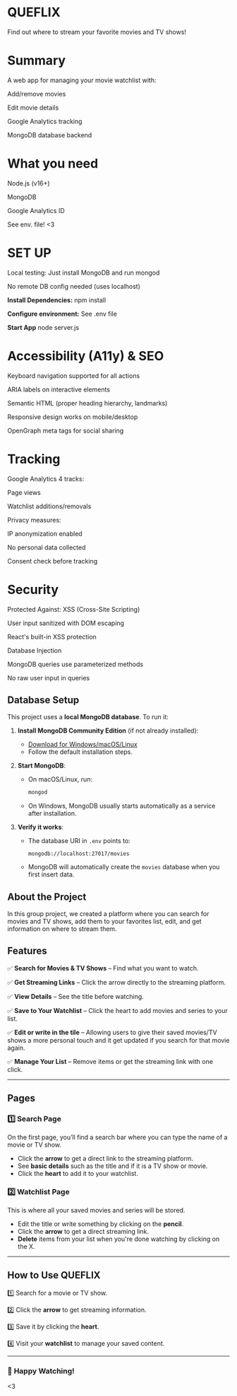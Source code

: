 
# **QUEFLIX**

Find out where to stream your favorite movies and TV shows!

# **Summary**
A web app for managing your movie watchlist with:

Add/remove movies

Edit movie details

Google Analytics tracking

MongoDB database backend

# **What you need**

Node.js (v16+)

MongoDB

Google Analytics ID 

See env. file! <3

# **SET UP**

Local testing: Just install MongoDB and run mongod

No remote DB config needed (uses localhost)


**Install Dependencies:**
npm install


**Configure environment:**
See .env file


**Start App**
node server.js


# **Accessibility (A11y) & SEO** 

Keyboard navigation supported for all actions

ARIA labels on interactive elements

Semantic HTML (proper heading hierarchy, landmarks)

Responsive design works on mobile/desktop

OpenGraph meta tags for social sharing

# **Tracking**

Google Analytics 4 tracks:

Page views

Watchlist additions/removals

Privacy measures:

IP anonymization enabled

No personal data collected

Consent check before tracking

# **Security**
Protected Against:
XSS (Cross-Site Scripting)

User input sanitized with DOM escaping

React's built-in XSS protection

Database Injection

MongoDB queries use parameterized methods

No raw user input in queries


## Database Setup

This project uses a **local MongoDB database**. To run it:

1. **Install MongoDB Community Edition** (if not already installed):
   - [Download for Windows/macOS/Linux](https://www.mongodb.com/try/download/community)
   - Follow the default installation steps.

2. **Start MongoDB**:
   - On macOS/Linux, run:
     ```bash
     mongod
     ```
   - On Windows, MongoDB usually starts automatically as a service after installation.

3. **Verify it works**:
   - The database URI in `.env` points to:
     ```
     mongodb://localhost:27017/movies
     ```
   - MongoDB will automatically create the `movies` database when you first insert data.


## **About the Project**

In this group project, we created a platform where you can search for movies and TV shows, add them to your favorites list, edit, and get information on where to stream them.

## **Features**

✅ **Search for Movies & TV Shows** – Find what you want to watch.

✅ **Get Streaming Links** – Click the arrow directly to the streaming platform.

✅ **View Details** – See the title before watching.

✅ **Save to Your Watchlist** – Click the heart to add movies and series to your list.

✅ **Edit or write in the tile** – Allowing users to give their saved movies/TV shows a more personal touch and it get updated if you search for that movie again.

✅ **Manage Your List** – Remove items or get the streaming link with one click.

---

## **Pages**

### **1️⃣ Search Page**

On the first page, you’ll find a search bar where you can type the name of a movie or TV show.

- Click the **arrow** to get a direct link to the streaming platform.
- See **basic details** such as the title and if it is a TV show or movie.
- Click the **heart** to add it to your watchlist.

### **2️⃣ Watchlist Page**

This is where all your saved movies and series will be stored.

- Edit the title or write something by clicking on the **pencil**.
- Click the **arrow** to get a direct streaming link.
- **Delete** items from your list when you're done watching by clicking on the X.

---

## **How to Use QUEFLIX**

1️⃣ Search for a movie or TV show.

2️⃣ Click the **arrow** to get streaming information.

3️⃣ Save it by clicking the **heart**.

4️⃣ Visit your **watchlist** to manage your saved content.

---

### 🚀 **Happy Watching!**
<3